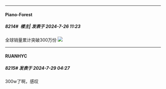 ﻿
*****

####  Piano-Forest  
##### 8214#         楼主| 发表于 2024-7-26 11:23

全球销量累计突破300万份
<img src="https://p.sda1.dev/18/362e68eb69dcdd97153b4957495bcda9/20240726_112205.jpg" referrerpolicy="no-referrer">


*****

####  RUANHYC  
##### 8215#       发表于 2024-7-29 04:27

300w了啊，感叹

